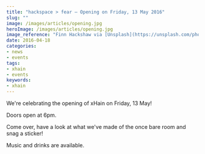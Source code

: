 ```yaml
---
title: "hackspace > fear – Opening on Friday, 13 May 2016"
slug: ""
image: /images/articles/opening.jpg
heroImage: /images/articles/opening.jpg
image_reference: "Finn Hackshaw via [Unsplash](https://unsplash.com/photos/FQgI8AD-BSg) ([CC0](https://creativecommons.org/publicdomain/zero/1.0/deed.de))"
date: 2016-04-18
categories:
- news
- events
tags:
- xhain
- events
keywords:
- xhain
---
```


We're celebrating the opening of xHain on Friday, 13 May!

Doors open at 6pm.  

Come over, have a look at what we've made of the once bare room and snag a sticker!  

Music and drinks are available.
